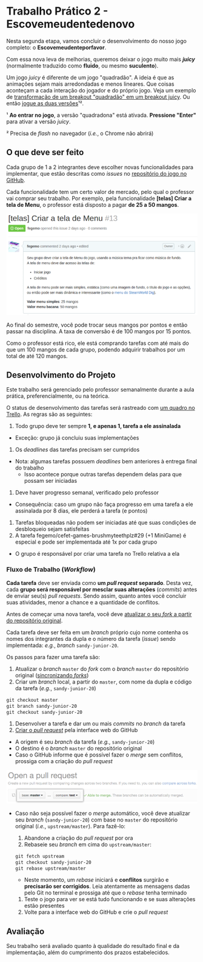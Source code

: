 # Trabalho Prático 2 - Escovemeudente**denovo**

Nesta segunda etapa, vamos concluir o desenvolvimento do nosso jogo completo:
o **Escovemeudenteporfavor**.

Com essa nova leva de melhorias, queremos deixar o jogo muito mais
**_juicy_** (normalmente traduzido como **fluido**, ou mesmo **suculento**).

Um jogo _juicy_ é diferente de um jogo "quadradão". A ideia é que as
animações sejam mais arredondadas e menos lineares. Que coisas aconteçam
a cada interação do jogador e do próprio jogo. Veja um exemplo de
[transformação de um breakout "quadradão" em um breakout
juicy][juice-it-or-lose-it]. Ou então [jogue as duas versões][juice-it-game]¹².

¹ **Ao entrar no jogo**, a versão "quadradona" está ativada. **Pressione
"Enter"** para ativar a versão _juicy_.

² Precisa de _flash_ no navegador (_i.e._, o Chrome não abrirá)

## O que deve ser feito

Cada grupo de 1 a 2 integrantes deve escolher novas funcionalidades para
implementar, que estão descritas como _issues_ no [repositório do jogo
no GitHub][repo].

Cada funcionalidade tem um certo valor de mercado, pelo qual o professor
vai comprar seu trabalho. Por exemplo, pela funcionalidade **[telas]
Criar a tela de Menu**, o professor está disposto a pagar **de 25 a 50 mangos**.

![](images/exemplo-tarefa.png)

Ao final do semestre, você pode trocar seus mangos por pontos e então
passar na disciplina. A taxa de conversão é de 100 mangos por 15 pontos.

Como o professor está rico, ele está comprando tarefas com até mais do que
um 100 mangos de cada grupo, podendo adquirir trabalhos por um total de
até 120 mangos.


## Desenvolvimento do Projeto

Este trabalho será gerenciado pelo professor semanalmente durante a aula
prática, preferencialmente, ou na teórica.

O status de desenvolvimento das tarefas será rastreado com [um quadro
no Trello][trello]. As regras são as seguintes:

1. Todo grupo deve ter sempre **1, e apenas 1, tarefa a ele assinalada**
  - Exceção: grupo já concluiu suas implementações
1. Os _deadlines_ das tarefas precisam ser cumpridos
  - Nota: algumas tarefas possuem _deadlines_ bem anteriores à entrega
    final do trabalho
    - Isso acontece porque outras tarefas dependem delas para que possam
      ser iniciadas
1. Deve haver progresso semanal, verificado pelo professor
  - Consequência: caso um grupo não faça progresso em uma tarefa a ele
    assinalada por 8 dias, ele perderá a tarefa (e pontos)
1. Tarefas bloqueadas não podem ser iniciadas até que suas condições
  de desbloqueio sejam satisfeitas
1. A tarefa fegemo/cefet-games-brushmyteethplz#29 (+1 MiniGame) é
  especial e pode ser implementada até 1x por cada grupo
  - O grupo é responsável por criar uma tarefa no Trello relativa a ela

### Fluxo de Trabalho (_Workflow_)

**Cada tarefa** deve ser enviada como **um _pull request_ separado**.
Desta vez, cada **grupo será responsável por mesclar suas alterações**
(_commits_) antes de enviar seu(s) _pull requests_. Sendo assim, quanto
antes você concluir suas atividades, menor a chance e a quantidade de conflitos.

Antes de começar uma nova tarefa, você deve [atualizar o seu _fork_ a
partir do repositório original][sync-fork].

Cada tarefa deve ser feita em um _branch_ próprio cujo nome contenha os
nomes dos integrantes da dupla e o número da tarefa (_issue_) sendo
implementada: _e.g._, _branch_ `sandy-junior-20`.

Os passos para fazer uma tarefa são:

1. Atualizar o _branch_ `master` do _fork_ com o _branch_ `master` do
  repositório original ([sincronizando _forks_][sync-fork])
1. Criar um _branch_ local, a partir do `master`, com nome da dupla e
  código da tarefa (_e.g._, `sandy-junior-20`)

  ```
  git checkout master
  git branch sandy-junior-20
  git checkout sandy-junior-20
  ```
1. Desenvolver a tarefa e dar um ou mais _commits_ no _branch_ da tarefa
1. [Criar o _pull request_][pull-request] pela interface web do GitHub
  - A origem é seu _branch_ da tarefa (_e.g._, `sandy-junior-20`)
  - O destino é o _branch_ `master` do repositório original
  - Caso o GitHub informe que é possível fazer o _merge_ sem conflitos,
    prossiga com a criação do _pull request_

  ![](images/pull-request-ok.png)
  - Caso não seja possível fazer o _merge_ automático, você deve atualizar
    seu _branch_ (`sandy-junior-20`) com base no `master` do
    repositório original (_i.e._, `upstream/master`). Para fazê-lo:
    1. Abandone a criação do _pull request_ por ora
    1. Rebaseie seu _branch_ em cima do `upstream/master`:

      ```
      git fetch upstream
      git checkout sandy-junior-20
      git rebase upstream/master
      ```
      - Neste momento, um _rebase_ iniciará e **conflitos** surgirão
        e **precisarão ser corrigidos**. Leia atentamente as mensagens
        dadas pelo Git no terminal e prossiga até que o _rebase_
        tenha terminado
    1. Teste o jogo para ver se está tudo funcionando e se suas
      alterações estão presentes
    1. Volte para a interface web do GitHub e crie o _pull request_

## Avaliação

Seu trabalho será avaliado quanto à qualidade do resultado final e da
implementação, além do cumprimento dos prazos estabelecidos.


[repo]: https://github.com/fegemo/cefet-games-brushmyteethplz
[repo-issues]: https://github.com/fegemo/cefet-games-brushmyteethplz/issues
[sync-fork]: https://help.github.com/articles/syncing-a-fork/
[pull-request]: https://help.github.com/articles/creating-a-pull-request/
[trello]: https://trello.com/b/Riltj01G
[juice-it-or-lose-it]: https://www.youtube.com/watch?v=Fy0aCDmgnxg
[juice-it-game]: http://grapefrukt.com/f/games/juicy-breakout/
